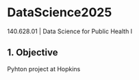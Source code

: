# DataScience2025
140.628.01 | Data Science for Public Health I

## 1. Objective
  Pyhton project at Hopkins
